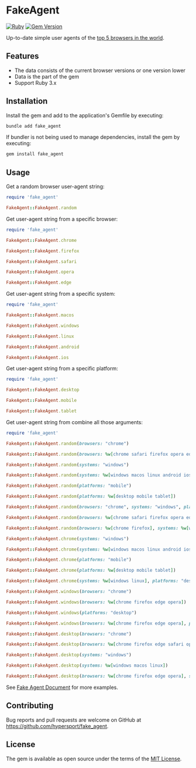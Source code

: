 # FakeAgent

[![Ruby](https://github.com/hypersport/fake_agent/workflows/Ruby/badge.svg)](https://github.com/hypersport/fake_agent/actions/workflows/ruby.yml)
[![Gem Version](https://badge.fury.io/rb/fake_agent.svg)](https://badge.fury.io/rb/fake_agent)

Up-to-date simple user agents of the [top 5 browsers in the world](https://gs.statcounter.com/browser-market-share).

## Features

- The data consists of the current browser versions or one version lower
- Data is the part of the gem
- Support Ruby 3.x

## Installation

Install the gem and add to the application's Gemfile by executing:

```sh
bundle add fake_agent
```

If bundler is not being used to manage dependencies, install the gem by executing:

```sh
gem install fake_agent
```

## Usage

Get a random browser user-agent string:

```ruby
require 'fake_agent'

FakeAgent::FakeAgent.random
```

Get user-agent string from a specific browser:

```ruby
require 'fake_agent'

FakeAgent::FakeAgent.chrome

FakeAgent::FakeAgent.firefox

FakeAgent::FakeAgent.safari

FakeAgent::FakeAgent.opera

FakeAgent::FakeAgent.edge
```

Get user-agent string from a specific system:

```ruby
require 'fake_agent'

FakeAgent::FakeAgent.macos

FakeAgent::FakeAgent.windows

FakeAgent::FakeAgent.linux

FakeAgent::FakeAgent.android

FakeAgent::FakeAgent.ios
```

Get user-agent string from a specific platform:

```ruby
require 'fake_agent'

FakeAgent::FakeAgent.desktop

FakeAgent::FakeAgent.mobile

FakeAgent::FakeAgent.tablet
```

Get user-agent string from combine all those arguments:

```ruby
require 'fake_agent'

FakeAgent::FakeAgent.random(browsers: "chrome")

FakeAgent::FakeAgent.random(browsers: %w[chrome safari firefox opera edge])

FakeAgent::FakeAgent.random(systems: "windows")

FakeAgent::FakeAgent.random(systems: %w[windows macos linux android ios])

FakeAgent::FakeAgent.random(platforms: "mobile")

FakeAgent::FakeAgent.random(platforms: %w[desktop mobile tablet])

FakeAgent::FakeAgent.random(browsers: "chrome", systems: "windows", platforms: "desktop")

FakeAgent::FakeAgent.random(browsers: %w[chrome safari firefox opera edge], systems: "windows", platforms: "desktop")

FakeAgent::FakeAgent.random(browsers: %w[chrome firefox], systems: %w[windows macos])

FakeAgent::FakeAgent.chrome(systems: "windows")

FakeAgent::FakeAgent.chrome(systems: %w[windows macos linux android ios])

FakeAgent::FakeAgent.chrome(platforms: "mobile")

FakeAgent::FakeAgent.chrome(platforms: %w[desktop mobile tablet])

FakeAgent::FakeAgent.chrome(systems: %w[windows linux], platforms: "desktop")

FakeAgent::FakeAgent.windows(browsers: "chrome")

FakeAgent::FakeAgent.windows(browsers: %w[chrome firefox edge opera])

FakeAgent::FakeAgent.windows(platforms: "desktop")

FakeAgent::FakeAgent.windows(browsers: %w[chrome firefox edge opera], platforms: "desktop")

FakeAgent::FakeAgent.desktop(browsers: "chrome")

FakeAgent::FakeAgent.desktop(browsers: %w[chrome firefox edge safari opera])

FakeAgent::FakeAgent.desktop(systems: "windows")

FakeAgent::FakeAgent.desktop(systems: %w[windows macos linux])

FakeAgent::FakeAgent.desktop(browsers: %w[chrome firefox edge opera], systems: "windows")
```

See [Fake Agent Document](https://rubydoc.info/github/hypersport/fake_agent) for more examples.

## Contributing

Bug reports and pull requests are welcome on GitHub at https://github.com/hypersport/fake_agent.

## License

The gem is available as open source under the terms of the [MIT License](https://opensource.org/licenses/MIT).

